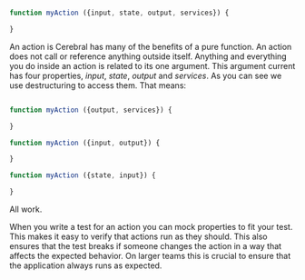 ```javascript

function myAction ({input, state, output, services}) {

}
```

An action is Cerebral has many of the benefits of a pure function. An action does not call or reference anything outside itself. Anything and everything you do inside an action is related to its one argument. This argument current has four properties, *input*, *state*, *output* and *services*. As you can see we use destructuring to access them. That means:

```javascript

function myAction ({output, services}) {

}

function myAction ({input, output}) {

}

function myAction ({state, input}) {

}
```

All work.

When you write a test for an action you can mock properties to fit your test. This makes it easy to verify that actions run as they should. This also ensures that the test breaks if someone changes the action in a way that affects the expected behavior. On larger teams this is crucial to ensure that the application always runs as expected.
